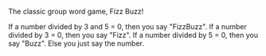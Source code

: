 The classic group word game, Fizz Buzz!

If a number divided by 3 and 5 = 0, then you say "FizzBuzz". 
If a number divided by 3 = 0, then you say "Fizz". 
If a number divided by 5 = 0, then you say "Buzz".
Else you just say the number. 
